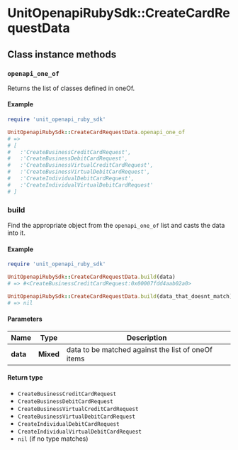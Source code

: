 # UnitOpenapiRubySdk::CreateCardRequestData

## Class instance methods

### `openapi_one_of`

Returns the list of classes defined in oneOf.

#### Example

```ruby
require 'unit_openapi_ruby_sdk'

UnitOpenapiRubySdk::CreateCardRequestData.openapi_one_of
# =>
# [
#   :'CreateBusinessCreditCardRequest',
#   :'CreateBusinessDebitCardRequest',
#   :'CreateBusinessVirtualCreditCardRequest',
#   :'CreateBusinessVirtualDebitCardRequest',
#   :'CreateIndividualDebitCardRequest',
#   :'CreateIndividualVirtualDebitCardRequest'
# ]
```

### build

Find the appropriate object from the `openapi_one_of` list and casts the data into it.

#### Example

```ruby
require 'unit_openapi_ruby_sdk'

UnitOpenapiRubySdk::CreateCardRequestData.build(data)
# => #<CreateBusinessCreditCardRequest:0x00007fdd4aab02a0>

UnitOpenapiRubySdk::CreateCardRequestData.build(data_that_doesnt_match)
# => nil
```

#### Parameters

| Name | Type | Description |
| ---- | ---- | ----------- |
| **data** | **Mixed** | data to be matched against the list of oneOf items |

#### Return type

- `CreateBusinessCreditCardRequest`
- `CreateBusinessDebitCardRequest`
- `CreateBusinessVirtualCreditCardRequest`
- `CreateBusinessVirtualDebitCardRequest`
- `CreateIndividualDebitCardRequest`
- `CreateIndividualVirtualDebitCardRequest`
- `nil` (if no type matches)

